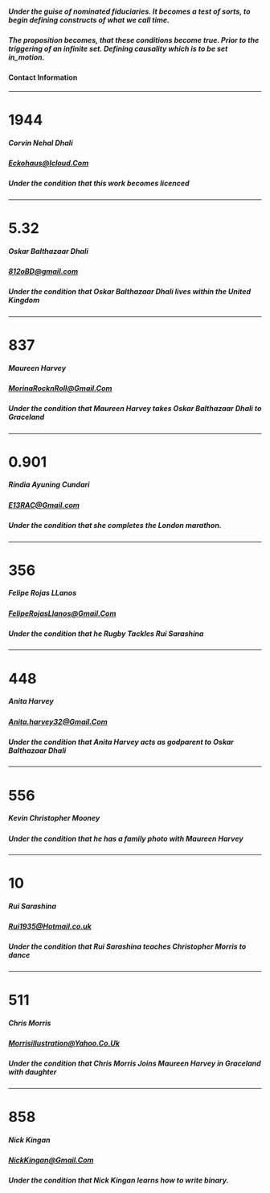 
##### Under the guise of nominated fiduciaries. It becomes a test of sorts, to begin defining constructs of what we call time. 
##### The proposition becomes, that these conditions become true. Prior to the triggering of an infinite set. Defining causality which is to be set in_motion.


#### Contact Information 
---
# 1944
##### Corvin Nehal Dhali
##### Eckohaus@Icloud.Com
##### Under the condition that this work becomes licenced

---
# 5.32
##### Oskar Balthazaar Dhali
##### 812oBD@gmail.com
##### Under the condition that Oskar Balthazaar Dhali lives within the United Kingdom

---
# 837
##### Maureen Harvey
##### MorinaRocknRoll@Gmail.Com
##### Under the condition that Maureen Harvey takes Oskar Balthazaar Dhali to Graceland

---
# 0.901
##### Rindia Ayuning Cundari
##### E13RAC@Gmail.com
##### Under the condition that she completes the London marathon.

---
# 356
##### Felipe Rojas LLanos
##### FelipeRojasLlanos@Gmail.Com
##### Under the condition that he Rugby Tackles Rui Sarashina 


---
# 448
##### Anita Harvey
##### Anita.harvey32@Gmail.Com
##### Under the condition that Anita Harvey acts as godparent to Oskar Balthazaar Dhali

---

# 556
##### Kevin Christopher Mooney
##### Under the condition that he has a family photo with Maureen Harvey

---
# 10
##### Rui Sarashina
##### Rui1935@Hotmail.co.uk
##### Under the condition that Rui Sarashina teaches Christopher Morris to dance

---
# 511
##### Chris Morris 
##### Morrisillustration@Yahoo.Co.Uk
##### Under the condition that Chris Morris Joins Maureen Harvey in Graceland with daughter

---
# 858
##### Nick Kingan
##### NickKingan@Gmail.Com
##### Under the condition that Nick Kingan learns how to write binary.
